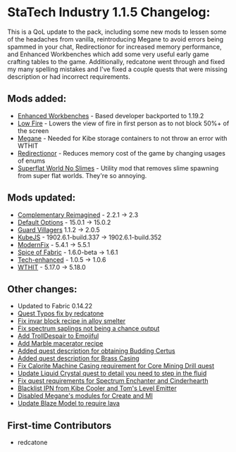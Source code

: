 # StaTech Industry 1.1.5 Changelog:

This is a QoL update to the pack, including some new mods to lessen some of the headaches from vanilla, reintroducing Megane to avoid errors being spammed in your chat, Redirectionor for increased memory performance, and Enhanced Workbenches which add some very useful early game crafting tables to the game. Additionally, redcatone went through and fixed my many spelling mistakes and I've fixed a couple quests that were missing description or had incorrect requirements.

## Mods added:
- [Enhanced Workbenches](https://www.curseforge.com/minecraft/mc-mods/enhanced-workbenches) - Based developer backported to 1.19.2
- [Low Fire](https://www.curseforge.com/minecraft/mc-mods/low-fire) - Lowers the view of fire in first person as to not block 50%+ of the screen
- [Megane](https://www.curseforge.com/minecraft/mc-mods/megane) - Needed for Kibe storage containers to not throw an error with WTHIT
- [Redirectionor](https://www.curseforge.com/minecraft/mc-mods/redirectionor) - Reduces memory cost of the game by changing usages of enums
- [Superflat World No Slimes](https://www.curseforge.com/minecraft/mc-mods/superflat-world-no-slimes) - Utility mod that removes slime spawning from super flat worlds. They're so annoying.

## Mods updated:
- [Complementary Reimagined](https://modrinth.com/shader/complementary-reimagined) - 2.2.1 -> 2.3
- [Default Options](https://www.curseforge.com/minecraft/mc-mods/default-options-fabric) - 15.0.1 -> 15.0.2
- [Guard Villagers](https://www.curseforge.com/minecraft/mc-mods/guard-villagers-fabric) 1.1.2 -> 2.0.5
- [KubeJS](https://www.curseforge.com/minecraft/mc-mods/kubejs) - 1902.6.1-build.337 -> 1902.6.1-build.352
- [ModernFix](https://www.curseforge.com/minecraft/mc-mods/modernfix) - 5.4.1 -> 5.5.1
- [Spice of Fabric](https://www.curseforge.com/minecraft/mc-mods/spice-of-fabric) - 1.6.0-beta -> 1.6.1
- [Tech-enhanced](https://www.curseforge.com/minecraft/mc-mods/tech-enhanced) - 1.0.5 -> 1.0.6
- [WTHIT](https://www.curseforge.com/minecraft/mc-mods/wthit) - 5.17.0 -> 5.18.0

## Other changes:
- Updated to Fabric 0.14.22
- [Quest Typos fix by redcatone](https://github.com/TheStaticVoid/StaTech-Industry/pull/342)
- [Fix invar block recipe in alloy smelter](https://github.com/TheStaticVoid/StaTech-Industry/issues/337)
- [Fix spectrum saplings not being a chance output](https://github.com/TheStaticVoid/StaTech-Industry/issues/340)
- [Add TrollDespair to Emojiful](https://github.com/TheStaticVoid/StaTech-Industry/issues/347)
- [Add Marble macerator recipe](https://github.com/TheStaticVoid/StaTech-Industry/issues/344)
- [Added quest description for obtaining Budding Certus](https://github.com/TheStaticVoid/StaTech-Industry/issues/336)
- [Added quest description for Brass Casing](https://github.com/TheStaticVoid/StaTech-Industry/issues/338)
- [Fix Calorite Machine Casing requirement for Core Mining Drill quest](https://github.com/TheStaticVoid/StaTech-Industry/issues/339)
- [Update Liquid Crystal quest to detail you need to step in the fluid](https://github.com/TheStaticVoid/StaTech-Industry/issues/343)
- [Fix quest requirements for Spectrum Enchanter and Cinderhearth](https://github.com/TheStaticVoid/StaTech-Industry/issues/345)
- [Blacklist IPN from Kibe Cooler and Tom's Level Emitter](https://github.com/TheStaticVoid/StaTech-Industry/issues/349)
- [Disabled Megane's modules for Create and MI](https://github.com/TheStaticVoid/StaTech-Industry/commit/f277e1f8e44bd875f64f83f5a7404d3a3154ce77)
- [Update Blaze Model to require lava](https://github.com/TheStaticVoid/StaTech-Industry/commit/2aec361e6f03ea4024d3fde7161fccfeb66e9db6)

## First-time Contributors
- redcatone